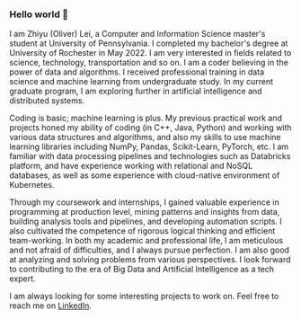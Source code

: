 ### Hello world 👋

I am Zhiyu (Oliver) Lei, a Computer and Information Science master's student at University of Pennsylvania. I completed my bachelor's degree at University of Rochester in May 2022. I am very interested in fields related to science, technology, transportation and so on. I am a coder believing in the power of data and algorithms. I received professional training in data science and machine learning from undergraduate study. In my current graduate program, I am exploring further in artificial intelligence and distributed systems.

Coding is basic; machine learning is plus. My previous practical work and projects honed my ability of coding (in C++, Java, Python) and working with various data structures and algorithms, and also my skills to use machine learning libraries including NumPy, Pandas, Scikit-Learn, PyTorch, etc. I am familiar with data processing pipelines and technologies such as Databricks platform, and have experience working with relational and NoSQL databases, as well as some experience with cloud-native environment of Kubernetes.

Through my coursework and internships, I gained valuable experience in programming at production level, mining patterns and insights from data, building analysis tools and pipelines, and developing automation scripts. I also cultivated the competence of rigorous logical thinking and efficient team-working. In both my academic and professional life, I am meticulous and not afraid of difficulties, and I always pursue perfection. I am also good at analyzing and solving problems from various perspectives. I look forward to contributing to the era of Big Data and Artificial Intelligence as a tech expert.

I am always looking for some interesting projects to work on. Feel free to reach me on [LinkedIn](https://www.linkedin.com/in/zhiyu-lei/).
<!--
**Zhiyu-Lei/Zhiyu-Lei** is a ✨ _special_ ✨ repository because its `README.md` (this file) appears on your GitHub profile.

Here are some ideas to get you started:

- 🔭 I’m currently working on ...
- 🌱 I’m currently learning ...
- 👯 I’m looking to collaborate on ...
- 🤔 I’m looking for help with ...
- 💬 Ask me about ...
- 📫 How to reach me: ...
- 😄 Pronouns: ...
- ⚡ Fun fact: ...
-->
